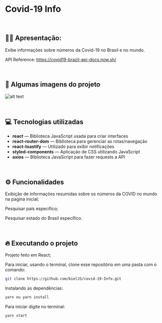 # Covid-19 Info

&nbsp;

## 🙋‍♂ Apresentação:

Exibe informações sobre números da Covid-19 no Brasil e no mundo.

API Reference: https://covid19-brazil-api-docs.now.sh/

&nbsp;

## 🎥 Algumas imagens do projeto

![alt text](https://i.imgur.com/BHPHWtO.gif)

&nbsp;

## 💻 Tecnologias utilizadas

- **react** — Biblioteca JavaScript usada para criar interfaces
- **react-router-dom** — Biblioteca para gerenciar as rotas/navegação
- **react-toastify**    — Utilizado para exibir notificações
- **styled-components**    — Aplicação de CSS utilizando JavaScript
- **axios** — Biblioteca JavaScript para fazer requests a API

&nbsp;

## ⚙️ Funcionalidades

Exibição de informações resumidas sobre os números da COVID no mundo na pagina inicial;

Pesquisar país específico;

Pesquisar estado do Brasil específico.

&nbsp;

## 🔥️ Executando o projeto

Projeto feito em React;

Para iniciar, usando o terminal, clone esse repositório em uma pasta com o comando:
```bash
git clone https://github.com/bielJS/covid-19-Info.git
```
Instalando as dependências:
```bash
yarn ou yarn install
```

Para iniciar digite no terminal:
```bash
yarn start
```

